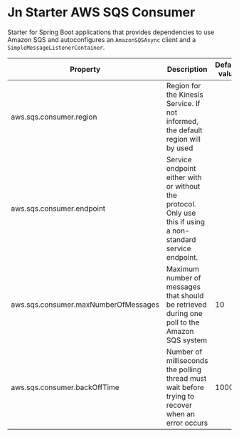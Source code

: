 # Jn Starter AWS SQS Consumer

Starter for Spring Boot applications that provides dependencies to use Amazon SQS
and autoconfigures an `AmazonSQSAsync` client and a `SimpleMessageListenerContainer`.

| Property               | Description                                                                | Default value  |
| ---------------------- | -------------------------------------------------------------------------- | -------------- |
| aws.sqs.consumer.region          | Region for the Kinesis Service. If not informed, the default region will by used |     |
| aws.sqs.consumer.endpoint  | Service endpoint either with or without the protocol. Only use this if using a non-standard service endpoint.                         |     |
| aws.sqs.consumer.maxNumberOfMessages   | Maximum number of messages that should be retrieved during one poll to the Amazon SQS system               |   10 |
| aws.sqs.consumer.backOffTime  | Number of milliseconds the polling thread must wait before trying to recover when an error occurs                         |    10000 |
